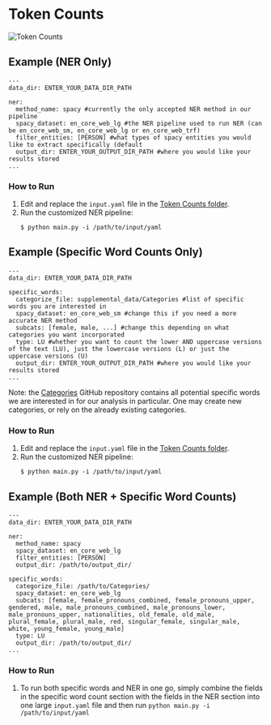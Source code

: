 # Token Counts
![Token Counts](https://github.com/miielab/TokenCounts/workflows/Token%20Counts/badge.svg)


## Example (NER Only)

```
---
data_dir: ENTER_YOUR_DATA_DIR_PATH

ner:
  method_name: spacy #currently the only accepted NER method in our pipeline
  spacy_dataset: en_core_web_lg #the NER pipeline used to run NER (can be en_core_web_sm, en_core_web_lg or en_core_web_trf)
  filter_entities: [PERSON] #what types of spacy entities you would like to extract specifically (default 
  output_dir: ENTER_YOUR_OUTPUT_DIR_PATH #where you would like your results stored
...

```

### How to Run

1. Edit and replace the `input.yaml` file in the [Token Counts folder](https://github.com/miielab/miienlp/tree/main/miienlp/token).
2. Run the customized NER pipeline:
    ```
    $ python main.py -i /path/to/input/yaml
    ```

## Example (Specific Word Counts Only)

```
---
data_dir: ENTER_YOUR_DATA_DIR_PATH

specific_words:
  categorize_file: supplemental_data/Categories #list of specific words you are interested in
  spacy_dataset: en_core_web_sm #change this if you need a more accurate NER method
  subcats: [female, male, ...] #change this depending on what categories you want incorporated
  type: LU #whether you want to count the lower AND uppercase versions of the text (LU), just the lowercase versions (L) or just the uppercase versions (U)
  output_dir: ENTER_YOUR_OUTPUT_DIR_PATH #where you would like your results stored
...
```
Note: the [Categories](https://github.com/miielab/Categories) GitHub repository contains all potential specific words we are interested in for our analysis in particular. One may create new categories, or rely on the already existing categories. 

### How to Run

1. Edit and replace the `input.yaml` file in the [Token Counts folder](https://github.com/miielab/miienlp/tree/main/miienlp/token).
2. Run the customized NER pipeline:
    ```
    $ python main.py -i /path/to/input/yaml
    ```


## Example (Both NER + Specific Word Counts)

```
---
data_dir: ENTER_YOUR_DATA_DIR_PATH

ner:
  method_name: spacy 
  spacy_dataset: en_core_web_lg 
  filter_entities: [PERSON] 
  output_dir: /path/to/output_dir/

specific_words:
  categorize_file: /path/to/Categories/ 
  spacy_dataset: en_core_web_lg 
  subcats: [female, female_pronouns_combined, female_pronouns_upper, gendered, male, male_pronouns_combined, male_pronouns_lower, male_pronouns_upper, nationalities, old_female, old_male, plural_female, plural_male, red, singular_female, singular_male, white, young_female, young_male] 
  type: LU 
  output_dir: /path/to/output_dir/
...
````

### How to Run

1. To run both specific words and NER in one go, simply combine the fields in the specific word count section with the fields in the NER section into one large `input.yaml` file and then run `python main.py -i /path/to/input/yaml`

